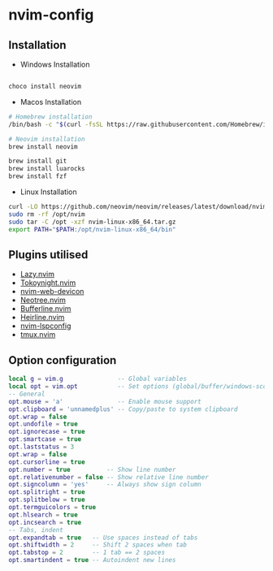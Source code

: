 # nvim-config 

## Installation 
* Windows Installation 
```powershell

choco install neovim

```
* Macos Installation
```bash
# Homebrew installation 
/bin/bash -c "$(curl -fsSL https://raw.githubusercontent.com/Homebrew/install/HEAD/install.sh)"

# Neovim installation
brew install neovim

brew install git
brew install luarocks
brew install fzf
```
* Linux Installation
```bash
curl -LO https://github.com/neovim/neovim/releases/latest/download/nvim-linux-x86_64.tar.gz
sudo rm -rf /opt/nvim
sudo tar -C /opt -xzf nvim-linux-x86_64.tar.gz
export PATH="$PATH:/opt/nvim-linux-x86_64/bin"
```
## Plugins utilised 
* [Lazy.nvim](https://github.com/folke/lazy.nvim)
* [Tokoynight.nvim](https://github.com/folke/tokyonight.nvim)
* [nvim-web-devicon](https://github.com/nvim-tree/nvim-web-devicons)
* [Neotree.nvim](https://github.com/nvim-neo-tree/neo-tree.nvim)
* [Bufferline.nvim](https://github.com/akinsho/bufferline.nvim?tab=readme-ov-file)
* [Heirline.nvim](https://github.com/rebelot/heirline.nvim?tab=readme-ov-file)
* [nvim-lspconfig](https://github.com/neovim/nvim-lspconfig)
* [tmux.nvim](https://github.com/aserowy/tmux.nvim)
## Option configuration
```lua
local g = vim.g               -- Global variables
local opt = vim.opt           -- Set options (global/buffer/windows-scoped)
-- General
opt.mouse = 'a'               -- Enable mouse support
opt.clipboard = 'unnamedplus' -- Copy/paste to system clipboard
opt.wrap = false
opt.undofile = true
opt.ignorecase = true
opt.smartcase = true
opt.laststatus = 3
opt.wrap = false
opt.cursorline = true
opt.number = true          -- Show line number
opt.relativenumber = false -- Show relative line number
opt.signcolumn = 'yes'     -- Always show sign column
opt.splitright = true
opt.splitbelow = true
opt.termguicolors = true
opt.hlsearch = true
opt.incsearch = true
-- Tabs, indent
opt.expandtab = true   -- Use spaces instead of tabs
opt.shiftwidth = 2     -- Shift 2 spaces when tab
opt.tabstop = 2        -- 1 tab == 2 spaces
opt.smartindent = true -- Autoindent new lines
```

